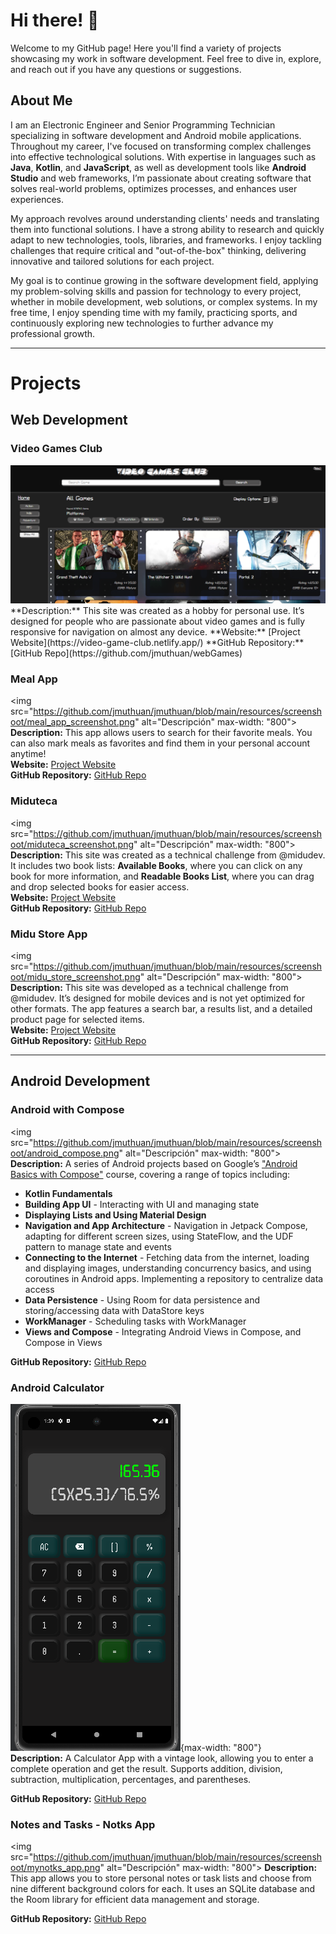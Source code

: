 # Hi there! 👋
Welcome to my GitHub page! Here you'll find a variety of projects showcasing my work in software development. Feel free to dive in, explore, and reach out if you have any questions or suggestions.

## About Me
I am an Electronic Engineer and Senior Programming Technician specializing in software development and Android mobile applications. Throughout my career, I've focused on transforming complex challenges into effective technological solutions. With expertise in languages such as **Java**, **Kotlin**, and **JavaScript**, as well as development tools like **Android Studio** and web frameworks, I’m passionate about creating software that solves real-world problems, optimizes processes, and enhances user experiences.

My approach revolves around understanding clients' needs and translating them into functional solutions. I have a strong ability to research and quickly adapt to new technologies, tools, libraries, and frameworks. I enjoy tackling challenges that require critical and "out-of-the-box" thinking, delivering innovative and tailored solutions for each project.

My goal is to continue growing in the software development field, applying my problem-solving skills and passion for technology to every project, whether in mobile development, web solutions, or complex systems. In my free time, I enjoy spending time with my family, practicing sports, and continuously exploring new technologies to further advance my professional growth.

---

# Projects

## Web Development 

### Video Games Club
<!--![Project Screenshot](https://github.com/jmuthuan/jmuthuan/blob/main/resources/screenshoot/video_games_club_screenshot.png) -->
<img src="https://github.com/jmuthuan/jmuthuan/blob/main/resources/screenshoot/video_games_club_screenshot.png" alt="Descripción" style="max-width: '800'">
**Description:** 
This site was created as a hobby for personal use. It’s designed for people who are passionate about video games and is fully responsive for navigation on almost any device.  
**Website:** 
[Project Website](https://video-game-club.netlify.app/)  
**GitHub Repository:** 
[GitHub Repo](https://github.com/jmuthuan/webGames)

### Meal App
<!--![Project Screenshot](https://github.com/jmuthuan/jmuthuan/blob/main/resources/screenshoot/meal_app_screenshot.png) -->
<img src="https://github.com/jmuthuan/jmuthuan/blob/main/resources/screenshoot/meal_app_screenshot.png" alt="Descripción" max-width: "800">
**Description:** 
This app allows users to search for their favorite meals. You can also mark meals as favorites and find them in your personal account anytime!  
**Website:** 
[Project Website](https://meal-app-jmuthuan.netlify.app/)  
**GitHub Repository:** 
[GitHub Repo](https://github.com/jmuthuan/meal_app)

### Miduteca
<!--![Project Screenshot](https://github.com/jmuthuan/jmuthuan/blob/main/resources/screenshoot/miduteca_screenshot.png)-->
<img src="https://github.com/jmuthuan/jmuthuan/blob/main/resources/screenshoot/miduteca_screenshot.png" alt="Descripción" max-width: "800">
**Description:** 
This site was created as a technical challenge from @midudev. It includes two book lists: **Available Books**, where you can click on any book for more information, and **Readable Books List**, where you can drag and drop selected books for easier access.  
**Website:** 
[Project Website](https://miduteca.netlify.app/)  
**GitHub Repository:** 
[GitHub Repo](https://github.com/jmuthuan/library-app)

### Midu Store App
<!--![Project Screenshot](https://github.com/jmuthuan/jmuthuan/blob/main/resources/screenshoot/midu_store_screenshot.png){max-width: "800"}-->
<img src="https://github.com/jmuthuan/jmuthuan/blob/main/resources/screenshoot/midu_store_screenshot.png" alt="Descripción" max-width: "800">
**Description:** 
This site was developed as a technical challenge from @midudev. It’s designed for mobile devices and is not yet optimized for other formats. The app features a search bar, a results list, and a detailed product page for selected items.  
**Website:** 
[Project Website](https://midu-store.netlify.app/)  
**GitHub Repository:** 
[GitHub Repo](https://github.com/jmuthuan/mini-store-app)

---

## Android Development

### Android with Compose
<!--![Project Screenshot](https://github.com/jmuthuan/jmuthuan/blob/main/resources/screenshoot/android_compose.png)--> 
<img src="https://github.com/jmuthuan/jmuthuan/blob/main/resources/screenshoot/android_compose.png" alt="Descripción" max-width: "800">
**Description:** 
A series of Android projects based on Google’s ["Android Basics with Compose"](https://developer.android.com/courses/android-basics-compose/course) course, covering a range of topics including:

* **Kotlin Fundamentals**
* **Building App UI** - Interacting with UI and managing state
* **Displaying Lists and Using Material Design**
* **Navigation and App Architecture** - Navigation in Jetpack Compose, adapting for different screen sizes, using StateFlow, and the UDF pattern to manage state and events
* **Connecting to the Internet** - Fetching data from the internet, loading and displaying images, understanding concurrency basics, and using coroutines in Android apps. Implementing a repository to centralize data access
* **Data Persistence** - Using Room for data persistence and storing/accessing data with DataStore keys
* **WorkManager** - Scheduling tasks with WorkManager
* **Views and Compose** - Integrating Android Views in Compose, and Compose in Views

**GitHub Repository:** 
[GitHub Repo](https://github.com/jmuthuan/android-basics-kotlin)

### Android Calculator
![Project Screenshot](https://github.com/jmuthuan/jmuthuan/blob/main/resources/screenshoot/calculator_app.png){max-width: "800"}  
**Description:** 
A Calculator App with a vintage look, allowing you to enter a complete operation and get the result. Supports addition, division, subtraction, multiplication, percentages, and parentheses.

**GitHub Repository:** 
[GitHub Repo](https://github.com/jmuthuan/AndroidProjects/tree/simpleCalculatorApp)

### Notes and Tasks - Notks App
<!--![Project Screenshot](https://github.com/jmuthuan/jmuthuan/blob/main/resources/screenshoot/mynotks_app.png) -->
<img src="https://github.com/jmuthuan/jmuthuan/blob/main/resources/screenshoot/mynotks_app.png" alt="Descripción" max-width: "800">
**Description:** 
This app allows you to store personal notes or task lists and choose from nine different background colors for each. It uses an SQLite database and the Room library for efficient data management and storage.

**GitHub Repository:** 
[GitHub Repo](https://github.com/jmuthuan/AndroidProjects/tree/myNotksApp)


<!--


## Installation
Detailed instructions on how to install and run your project.

```bash
git clone https://github.com/your-username/your-repo.git
cd your-repo
npm install




**jmuthuan/jmuthuan** is a ✨ _special_ ✨ repository because its `README.md` (this file) appears on your GitHub profile.

Here are some ideas to get you started:

- 🔭 I’m currently working on ...
- 🌱 I’m currently learning ...
- 👯 I’m looking to collaborate on ...
- 🤔 I’m looking for help with ...
- 💬 Ask me about ...
- 📫 How to reach me: ...
- 😄 Pronouns: ...
- ⚡ Fun fact: ...
-->
